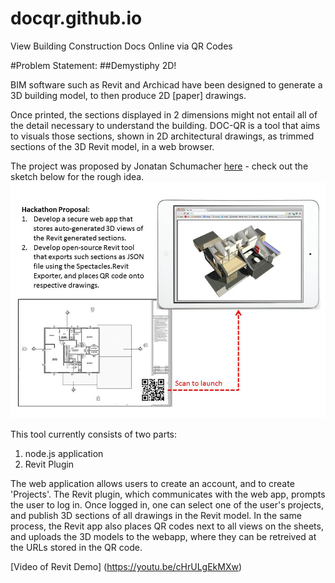 # docqr.github.io
View Building Construction Docs Online via QR Codes

#Problem Statement:
##Demystiphy 2D!

BIM software such as Revit and Archicad have been designed to generate a 3D building model, to then produce 2D [paper] drawings.

Once printed, the sections displayed in 2 dimensions might not entail all of the detail necessary to understand the building. 
DOC-QR is a tool that aims to visuals those sections, shown in 2D architectural drawings, as trimmed sections of the 3D Revit model, in a web browser.

The project was proposed by Jonatan Schumacher [here](http://aec-technology-hackathon-2015.devpost.com/forum_topics/5187-3d-model-viewer-to-accompany-2d-drawings) - check out the sketch below for the rough idea.
![alt tag](https://raw.githubusercontent.com/DOCQR/web-viewer/master/files/documentation/JS_HackathonProposal.jpg)

This tool currently consists of two parts: 
1. node.js application
2. Revit Plugin

The web application allows users to create an account, and to create 'Projects'. 
The Revit plugin, which communicates with the web app, prompts the user to log in. Once logged in, one can select one of the user's projects, and publish 3D sections of all drawings in the Revit model. 
In the same process, the Revit app also places QR codes next to all views on the sheets, and uploads the 3D models to the webapp, where they can be retreived at the URLs stored in the QR code.

[Video of Revit Demo] (https://youtu.be/cHrULgEkMXw)
